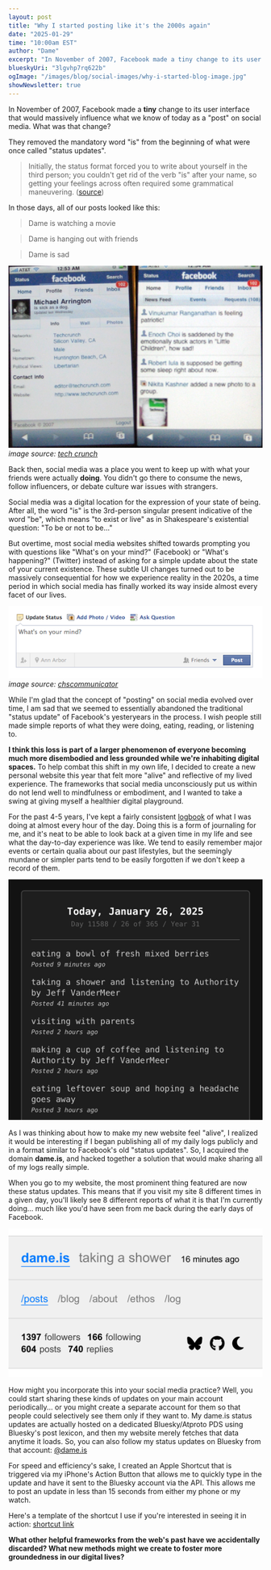```yaml
---
layout: post
title: "Why I started posting like it's the 2000s again"
date: "2025-01-29"
time: "10:00am EST"
author: "Dame"
excerpt: "In November of 2007, Facebook made a tiny change to its user interface that would massively influence what we know of today as a 'post' on social media. What was that change?"
blueskyUri: "3lgvhp7rq622b"
ogImage: "/images/blog/social-images/why-i-started-blog-image.jpg"
showNewsletter: true
---
```


In November of 2007, Facebook made a **tiny** change to its user interface that would massively influence what we know of today as a "post" on social media. What was that change?

They removed the mandatory word "is" from the beginning of what were once called "status updates".

> Initially, the status format forced you to write about yourself in the third person; you couldn't get rid of the verb "is" after your name, so getting your feelings across often required some grammatical maneuvering. ([source](https://www.the-independent.com/life-style/facebook-status-post-evolution-anniversary-b2489534.html))

In those days, all of our posts looked like this:

> Dame is watching a movie

> Dame is hanging out with friends

> Dame is sad

![An old screenshot of Facebook mobile from 2007 that shows how status updates use to look](/images/blog/2007-facebook-status-updates.jpg "2007 facebook status updates")
*image source: [tech crunch](https://techcrunch.com/2007/08/15/facebook-iphone-ultrahype/)*

Back then, social media was a place you went to keep up with what your friends were actually **doing**. You didn't go there to consume the news, follow influencers, or debate culture war issues with strangers.

Social media was a digital location for the expression of your state of being. After all, the word "is" is the 3rd-person singular present indicative of the word "be", which means "to exist or live" as in Shakespeare's existential question: "To be or not to be..."

But overtime, most social media websites shifted towards prompting you with questions like "What's on your mind?" (Facebook) or "What's happening?" (Twitter) instead of asking for a simple update about the state of your current existence. These subtle UI changes turned out to be massively consequential for how we experience reality in the 2020s, a time period in which social media has finally worked its way inside almost every facet of our lives.

![An old screenshot of Facebook showing the newer "what's on your mind?" status prompt](/images/blog/facebook-new-status-prompt.png "new facebook status prompt")
*image source: [chscommunicator](https://chscommunicator.com/23672/features/2012/01/facebook-status-whats-the-point/)*

While I'm glad that the concept of "posting" on social media evolved over time, I am sad that we seemed to essentially abandoned the traditional "status update" of Facebook's yesteryears in the process. I wish people still made simple reports of what they were doing, eating, reading, or listening to. 

**I think this loss is part of a larger phenomenon of everyone becoming much more disembodied and less grounded while we're inhabiting digital spaces.** To help combat this shift in my own life, I decided to create a new personal website this year that felt more "alive" and reflective of my lived experience. The frameworks that social media unconsciously put us within do not lend well to mindfulness or embodiment, and I wanted to take a swing at giving myself a healthier digital playground.

For the past 4-5 years, I've kept a fairly consistent [logbook](https://en.wikipedia.org/wiki/Logbook) of what I was doing at almost every hour of the day. Doing this is a form of journaling for me, and it's neat to be able to look back at a given time in my life and see what the day-to-day experience was like. We tend to easily remember major events or certain qualia about our past lifestyles, but the seemingly mundane or simpler parts tend to be easily forgotten if we don't keep a record of them.

![A screenshot of dame's logbook that shows various logs such as "eating a bowl of freshed mixed berries" and "visiting with parents"](/images/blog/dame-logbook-example.jpg "dame logbook example")

As I was thinking about how to make my new website feel "alive", I realized it would be interesting if I began publishing all of my daily logs publicly and in a format similar to Facebook's old "status updates". So, I acquired the domain **dame.is**, and hacked together a solution that would make sharing all of my logs really simple. 

When you go to my website, the most prominent thing featured are now these status updates. This means that if you visit my site 8 different times in a given day, you'll likely see 8 different reports of what it is that I'm currently doing... much like you'd have seen from me back during the early days of Facebook.

![A screenshot of the dame.is website navigation bar that says "dame is taking a shower as of 16 minutes ago](/images/blog/dame-is-website-example.jpg "dame.is website example")

How might you incorporate this into your social media practice? Well, you could start sharing these kinds of updates on your main account periodically... or you might create a separate account for them so that people could selectively see them only if they want to. My dame.is status updates are actually hosted on a dedicated Bluesky/Atproto PDS using Bluesky's post lexicon, and then my website merely fetches that data anytime it loads. So, you can also follow my status updates on Bluesky from that account: [@dame.is](https://bsky.app/profile/did:plc:jucg4ddb2budmcy2pjo5fo2g)

For speed and efficiency's sake, I created an Apple Shortcut that is triggered via my iPhone's Action Button that allows me to quickly type in the update and have it sent to the Bluesky account via the API. This allows me to post an update in less than 15 seconds from either my phone or my watch.

Here's a template of the shortcut I use if you're interested in seeing it in action: [shortcut link](https://dame.is/creating/shortcuts/a-status-update/)

**What other helpful frameworks from the web's past have we accidentally discarded? What new methods might we create to foster more groundedness in our digital lives?**